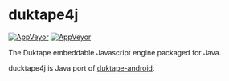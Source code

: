 # duktape4j

[![AppVeyor](https://img.shields.io/appveyor/ci/WebFolder/duktape4j.svg?label=windows&logo=windows)](https://ci.appveyor.com/project/WebFolder/duktape4j) [![AppVeyor](https://img.shields.io/appveyor/ci/WebFolder/duktape4j.svg?label=ubuntu)](https://circleci.com/gh/webfolderio/duktape4j)

The Duktape embeddable Javascript engine packaged for Java.

ducktape4j is Java port of [duktape-android](https://github.com/square/duktape-android/).